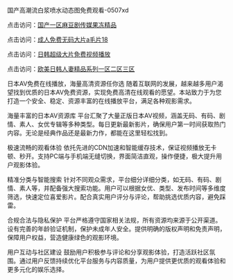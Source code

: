 国产高潮流白浆喷水动态图免费观看-0507xd


点击访问：<a href="https://bsdf-5f5.pages.dev/">国产一区麻豆剧传媒果冻精品</a>

点击访问：<a href="https://gda-c7m.pages.dev/">成人免费无码大片a毛片18</a>

点击访问：<a href="https://cfad.pages.dev/">日韩超级大片免费视频播放</a>

点击访问：<a href="https://vassv.pages.dev/">欧美日韩人妻精品系列一区二区三区</a>

日本AV免费在线播放，海量高清资源任你选
随着互联网的发展，越来越多用户渴望找到优质的日本AV免费资源，实现免费高清在线观看的愿望。本站致力于为您打造一个安全、稳定、资源丰富的在线播放平台，满足各种观影需求。

海量丰富的日本AV资源库
平台汇聚了大量正版日本AV视频，涵盖无码、有码、剧情、素人、女优专辑等多种类型。每日更新最新影片，确保用户第一时间获取热门内容。无论是经典作品还是最新力作，都能在这里轻松找到。

极速流畅的观看体验
依托先进的CDN加速和智能缓存技术，保证视频播放无卡顿、秒开。支持PC端与手机端无缝切换，界面简洁直观，操作便捷，极大提升用户观影体验。

精准分类与智能搜索
针对不同观众需求，平台细分详细分类，如无码、有码、剧情、素人等，并配备强大搜索功能。用户可以根据女优、类型、发布时间等多维度筛选，快速定位喜爱影片。配合真实用户评分与评论，帮助挑选优质内容，避免踩雷。

合规合法与隐私保护
平台严格遵守国家相关法规，所有资源均来源于公开渠道。设有完善的年龄验证机制，保护未成年人安全。提供明确的版权声明和免责声明，保障用户权益，营造健康绿色的观影环境。

用户互动与社区建设
鼓励用户积极参与评论和分享观影体验，打造活跃社区氛围。通过用户反馈持续优化平台服务与内容质量，为用户提供更优质的观看体验和更多元化的娱乐选择。



<span style="display:none;">[Canonical link](https://github.com/564duanx/41519 ）</span>
